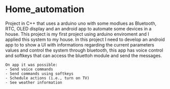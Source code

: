 # Home_automation
Project in C++ that uses a arduino uno with some modlues as Bluetooth, RTC, OLED display and an android app to automate some devices in a house.
This project is my first project using arduino enviroment and I applied this system to my house.
In this project I need to develop an android app to to show a UI with informations regarding the current parameters values and control the system through bluetooth, this app has voice control and softkeys that can access the bluettoh module and send the messages.
```
On app it was possible:
- Send voice commands
- Send commands using softkeys
- Schedule actions (i.e., turn on TV)
- See weather information
```

